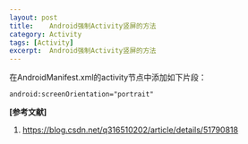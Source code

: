 ```yaml
---
layout: post
title:    Android强制Activity竖屏的方法
category: Activity
tags: [Activity]
excerpt:  Android强制Activity竖屏的方法
---
```


在AndroidManifest.xml的activity节点中添加如下片段：


	android:screenOrientation="portrait"

**[参考文献]**

1. <https://blog.csdn.net/q316510202/article/details/51790818>

